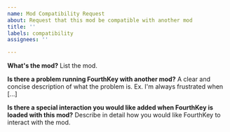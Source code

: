 ```yaml
---
name: Mod Compatibility Request
about: Request that this mod be compatible with another mod
title: ''
labels: compatibility
assignees: ''

---
```


**What's the mod?**
List the mod.

**Is there a problem running FourthKey with another mod?**
A clear and concise description of what the problem is. Ex. I'm always frustrated when [...]

**Is there a special interaction you would like added when FourthKey is loaded with this mod?**
Describe in detail how you would like FourthKey to interact with the mod.
